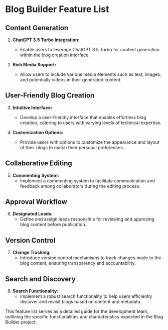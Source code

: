 # Blog Builder Feature List

## Content Generation

1. **ChatGPT 3.5 Turbo Integration:**

   - Enable users to leverage ChatGPT 3.5 Turbo for content generation within the blog creation interface.

2. **Rich Media Support:**
   - Allow users to include various media elements such as text, images, and potentially videos in their generated content.

## User-Friendly Blog Creation

3. **Intuitive Interface:**

   - Develop a user-friendly interface that enables effortless blog creation, catering to users with varying levels of technical expertise.

4. **Customization Options:**
   - Provide users with options to customize the appearance and layout of their blogs to match their personal preferences.

## Collaborative Editing

5. **Commenting System:**
   - Implement a commenting system to facilitate communication and feedback among collaborators during the editing process.

## Approval Workflow

6. **Designated Leads:**
   - Define and assign leads responsible for reviewing and approving blog content before publication.

## Version Control

7. **Change Tracking:**
   - Introduce version control mechanisms to track changes made to the blog content, ensuring transparency and accountability.

## Search and Discovery

8. **Search Functionality:**
   - Implement a robust search functionality to help users efficiently discover and revisit blogs based on content and metadata.

This feature list serves as a detailed guide for the development team, outlining the specific functionalities and characteristics expected in the Blog Builder project.
